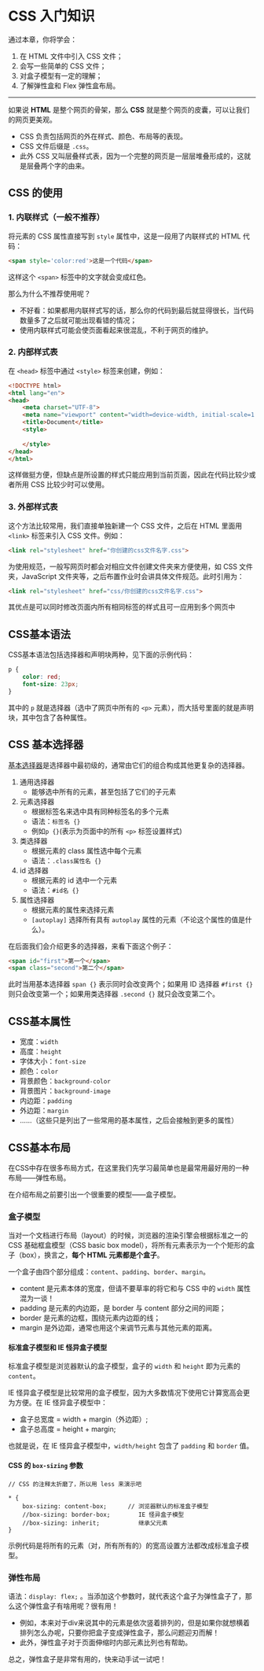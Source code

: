 # CSS 入门知识

通过本章，你将学会：

1. 在 HTML 文件中引入 CSS 文件；
1. 会写一些简单的 CSS 文件；
1. 对盒子模型有一定的理解；
1. 了解弹性盒和 Flex 弹性盒布局。

---

如果说 **HTML** 是整个网页的骨架，那么 **CSS** 就是整个网页的皮囊，可以让我们的网页更美观。

- CSS 负责包括网页的外在样式、颜色、布局等的表现。
- CSS 文件后缀是 `.css`。
- 此外 CSS 又叫层叠样式表，因为一个完整的网页是一层层堆叠形成的，这就是层叠两个字的由来。

## CSS 的使用

### 1. 内联样式（一般不推荐）

将元素的 CSS 属性直接写到 `style` 属性中，这是一段用了内联样式的 HTML 代码：

```html
<span style='color:red'>这是一个代码</span>
```

这样这个 `<span>` 标签中的文字就会变成红色。

那么为什么不推荐使用呢？

- 不好看：如果都用内联样式写的话，那么你的代码到最后就显得很长，当代码数量多了之后就可能出现看错的情况；
- 使用内联样式可能会使页面看起来很混乱，不利于网页的维护。

### 2. 内部样式表

在 `<head>` 标签中通过 `<style>` 标签来创建，例如：

```html
<!DOCTYPE html>
<html lang="en">
<head>
    <meta charset="UTF-8">
    <meta name="viewport" content="width=device-width, initial-scale=1.0">
    <title>Document</title>
    <style>
        
    </style>
</head>
</html>
```

这样做挺方便，但缺点是所设置的样式只能应用到当前页面，因此在代码比较少或者所用 CSS 比较少时可以使用。

### 3. 外部样式表

这个方法比较常用，我们直接单独新建一个 CSS 文件，之后在 HTML 里面用 `<link>` 标签来引入 CSS 文件。例如：

```html
<link rel="stylesheet" href="你创建的css文件名字.css">
```

为使用规范，一般写网页时都会对相应文件创建文件夹来方便使用，如 CSS 文件夹，JavaScript 文件夹等，之后布置作业时会讲具体文件规范。此时引用为：

```html
<link rel="stylesheet" href="css/你创建的css文件名字.css">
```

其优点是可以同时修改页面内所有相同标签的样式且可一应用到多个网页中

## CSS基本语法

CSS基本语法包括选择器和声明块两种，见下面的示例代码：

```css
p {
    color: red;
    font-size: 23px;
}
```

其中的 `p` 就是选择器（选中了网页中所有的 `<p>` 元素），而大括号里面的就是声明块，其中包含了各种属性。  

## CSS 基本选择器

[基本选择器](https://developer.mozilla.org/zh-CN/docs/Web/CSS/CSS_selectors)是选择器中最初级的，通常由它们的组合构成其他更复杂的选择器。

1. 通用选择器
   - 能够选中所有的元素，甚至包括了它们的子元素
2. 元素选择器
   - 根据标签名来选中具有同种标签名的多个元素
   - 语法：`标签名 {}`
   - 例如`p {}`(表示为页面中的所有 `<p>` 标签设置样式)
3. 类选择器
   - 根据元素的 class 属性选中每个元素
   - 语法：`.class属性名 {}`
4. id 选择器
   - 根据元素的 id 选中一个元素
   - 语法：`#id名 {}`
5. 属性选择器
   - 根据元素的属性来选择元素
   - `[autoplay]` 选择所有具有 `autoplay` 属性的元素（不论这个属性的值是什么）。

在后面我们会介绍更多的选择器，来看下面这个例子：

```html
<span id="first">第一个</span>
<span class="second">第二个</span>
```

此时当用基本选择器 `span {}` 表示同时会改变两个；如果用 ID 选择器 `#first {}` 则只会改变第一个；如果用类选择器 `.second {}` 就只会改变第二个。

## CSS基本属性

- 宽度：`width`
- 高度：`height`
- 字体大小：`font-size`
- 颜色：`color`
- 背景颜色：`background-color`
- 背景图片：`background-image`
- 内边距：`padding`
- 外边距：`margin`
- ......（这些只是列出了一些常用的基本属性，之后会接触到更多的属性）

## CSS基本布局

在CSS中存在很多布局方式，在这里我们先学习最简单也是最常用最好用的一种布局——弹性布局。

在介绍布局之前要引出一个很重要的模型——盒子模型。

### 盒子模型

当对一个文档进行布局（layout）的时候，浏览器的渲染引擎会根据标准之一的 CSS 基础框盒模型（CSS basic box model），将所有元素表示为一个个矩形的盒子（box），换言之，**每个 HTML 元素都是个盒子**。

一个盒子由四个部分组成：`content`、`padding`、`border`、`margin`。

- content 是元素本体的宽度，但请不要草率的将它和与 CSS 中的 `width` 属性混为一谈！
- padding 是元素的内边距，是 border 与 content 部分之间的间距；
- border 是元素的边框，围绕元素内边距的线；
- margin 是外边距，通常也用这个来调节元素与其他元素的距离。

#### 标准盒子模型和 IE 怪异盒子模型

标准盒子模型是浏览器默认的盒子模型，盒子的 `width` 和 `height` 即为元素的 `content`。

IE 怪异盒子模型是比较常用的盒子模型，因为大多数情况下使用它计算宽高会更为方便。在 IE 怪异盒子模型中：

- 盒子总宽度 = width + margin（外边距）;
- 盒子总高度 = height + margin;

也就是说，在 IE 怪异盒子模型中，`width/height` 包含了 `padding` 和 `border` 值。

#### CSS 的 `box-sizing` 参数

```less
// CSS 的注释太折磨了，所以用 less 来演示吧

* {
    box-sizing: content-box;      // 浏览器默认的标准盒子模型
    //box-sizing: border-box;        IE 怪异盒子模型
    //box-sizing: inherit;           继承父元素
}
```

示例代码是将所有的元素（对，所有所有的）的宽高设置方法都改成标准盒子模型。

### 弹性布局

语法：`display: flex;` 。当添加这个参数时，就代表这个盒子为弹性盒子了，那么这个弹性盒子有啥用呢？很有用！

- 例如，本来对于div来说其中的元素是依次竖着排列的，但是如果你就想横着排列怎么办呢，只要你把盒子变成弹性盒子，那么问题迎刃而解！
- 此外，弹性盒子对于页面伸缩时内部元素比列也有帮助。

总之，弹性盒子是非常有用的，快来动手试一试吧！
